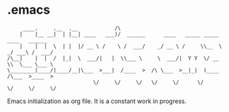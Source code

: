 # .emacs

         ____.     .__  .__            /\                                                 
        |    |__ __|  | |__| ____   ___)/  ______      ____   _____ _____    ____   ______
        |    |  |  \  | |  |/ __ \ /    \ /  ___/    _/ __ \ /     \\__  \ _/ ___\ /  ___/
    /\__|    |  |  /  |_|  \  ___/|   |  \\___ \     \  ___/|  Y Y  \/ __ \\  \___ \___ \ 
    \________|____/|____/__|\___  >___|  /____  >  /\ \___  >__|_|  (____  /\___  >____  >
                                \/     \/     \/   \/     \/      \/     \/     \/     \/

Emacs initialization as org file. It is a constant work in progress.
